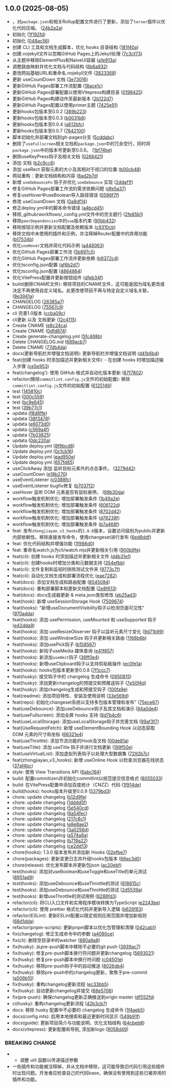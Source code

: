 ## 1.0.0 (2025-08-05)

* ，对`package.json`和相关Rollup配置文件进行了更新，添加了`terser`插件以优化代码压缩。 ([24b2a2a](https://github.com/zjydipingxian/hooks-encode/commit/24b2a2a))
* 初始化 ([1f192fd](https://github.com/zjydipingxian/hooks-encode/commit/1f192fd))
* 初始化 ([048ac56](https://github.com/zjydipingxian/hooks-encode/commit/048ac56))
* 创建 CLI 工具和文档生成脚本，优化 hooks 目录结构 ([181f40a](https://github.com/zjydipingxian/hooks-encode/commit/181f40a))
* 创建.nojekyll文件以忽略GitHub Pages上的Jekyll处理 ([7c3cf73](https://github.com/zjydipingxian/hooks-encode/commit/7c3cf73))
* 从主题中移除ElementPlus和NaiveUI容器 ([a1e913a](https://github.com/zjydipingxian/hooks-encode/commit/a1e913a))
* 调整路由映射并优化文档与代码结构 ([8b6a932](https://github.com/zjydipingxian/hooks-encode/commit/8b6a932))
* 更改网站基础URL和重命名.nojekyll文件 ([3823368](https://github.com/zjydipingxian/hooks-encode/commit/3823368))
* 更新  useCountDown 文档 ([3e73016](https://github.com/zjydipingxian/hooks-encode/commit/3e73016))
* 更新GitHub Pages部署工作流配置 ([18ace1c](https://github.com/zjydipingxian/hooks-encode/commit/18ace1c))
* 更新GitHub Pages部署配置以使用Vitepress构建目录 ([0198425](https://github.com/zjydipingxian/hooks-encode/commit/0198425))
* 更新GitHub Pages构建动作至最新版本 ([2b122d7](https://github.com/zjydipingxian/hooks-encode/commit/2b122d7))
* 更新GitHub Pages配置以使用primer主题 ([7425e91](https://github.com/zjydipingxian/hooks-encode/commit/7425e91))
* 更新hooks包版本至0.0.2 ([389b223](https://github.com/zjydipingxian/hooks-encode/commit/389b223))
* 更新hooks包版本至0.0.3 ([b0031b6](https://github.com/zjydipingxian/hooks-encode/commit/b0031b6))
* 更新hooks包版本至0.0.4 ([a612bfc](https://github.com/zjydipingxian/hooks-encode/commit/a612bfc))
* 更新hooks包版本至0.0.7 ([7642100](https://github.com/zjydipingxian/hooks-encode/commit/7642100))
* 脚本初始化并部署文档到gh-pages分支 ([5cddabc](https://github.com/zjydipingxian/hooks-encode/commit/5cddabc))
* 删除了`useFullscreen`相关文档和`package.json`中的冗余空行，同时将`package.json`中的版本号更新至0.0.6。 ([1bf74be](https://github.com/zjydipingxian/hooks-encode/commit/1bf74be))
* 删除useKeyPress钩子及相关文档 ([0268421](https://github.com/zjydipingxian/hooks-encode/commit/0268421))
* 添加 文档 ([b2c9cc6](https://github.com/zjydipingxian/hooks-encode/commit/b2c9cc6))
* 添加 useRect  获取元素的大小及其相对于视口的位置 ([b00cb48](https://github.com/zjydipingxian/hooks-encode/commit/b00cb48))
* 网站重构：更新文档结构和内容 ([8ad2b7d](https://github.com/zjydipingxian/hooks-encode/commit/8ad2b7d))
* 新增 `useDebounceFn` 钩子并优化 `useDebounce` 实现 ([2ddaf1f](https://github.com/zjydipingxian/hooks-encode/commit/2ddaf1f))
* 修复GitHub Pages部署工作流的需求依赖问题 ([dfe5a37](https://github.com/zjydipingxian/hooks-encode/commit/dfe5a37))
* 修复useHover中useBoolean导入路径错误 ([0586f7f](https://github.com/zjydipingxian/hooks-encode/commit/0586f7f))
* 修改 useCountDown 文档 ([0a8df14](https://github.com/zjydipingxian/hooks-encode/commit/0a8df14))
* 修正deploy.yml中的脚本命令错误 ([a4bcd45](https://github.com/zjydipingxian/hooks-encode/commit/a4bcd45))
* 移除_github/workflows/_config.yml文件中的空主题行 ([2fe85b1](https://github.com/zjydipingxian/hooks-encode/commit/2fe85b1))
* 移除`peerDependencies`中的`vue`版本约束 ([90bb432](https://github.com/zjydipingxian/hooks-encode/commit/90bb432))
* 移除按钮示例并更新文档配置及依赖版本 ([c9310cb](https://github.com/zjydipingxian/hooks-encode/commit/c9310cb))
* 移除文档中未使用的插件和示例，并注释掉Router配置中的弃用功能 ([b17534b](https://github.com/zjydipingxian/hooks-encode/commit/b17534b))
* 优化`useHover`文档并简化代码示例 ([a448063](https://github.com/zjydipingxian/hooks-encode/commit/a448063))
* 优化Github Pages部署工作流 ([5b897c5](https://github.com/zjydipingxian/hooks-encode/commit/5b897c5))
* 优化GitHub Pages部署工作流并更新依赖 ([b9372c4](https://github.com/zjydipingxian/hooks-encode/commit/b9372c4))
* 优化tsconfig.json配置 ([af6b2d7](https://github.com/zjydipingxian/hooks-encode/commit/af6b2d7))
* 优化tsconfig.json配置 ([4864864](https://github.com/zjydipingxian/hooks-encode/commit/4864864))
* 优化VitePress配置并更新按钮组件 ([dfeb34f](https://github.com/zjydipingxian/hooks-encode/commit/dfeb34f))
* build(删除CNAME文件): 移除项目的CNAME文件，这可能是因为域名更改或决定不再使用自定义域名。此更改使项目不再与特定自定义域名关联， ([8e3941a](https://github.com/zjydipingxian/hooks-encode/commit/8e3941a))
* CHANGELOG ([26385a7](https://github.com/zjydipingxian/hooks-encode/commit/26385a7))
* CHANGELOG ([75567c9](https://github.com/zjydipingxian/hooks-encode/commit/75567c9))
* cli 完善1.0版本 ([ccba09c](https://github.com/zjydipingxian/hooks-encode/commit/ccba09c))
* cli更新 以及 文档更新 ([12c4115](https://github.com/zjydipingxian/hooks-encode/commit/12c4115))
* Create CNAME ([e8c24ca](https://github.com/zjydipingxian/hooks-encode/commit/e8c24ca))
* Create CNAME ([0dfd874](https://github.com/zjydipingxian/hooks-encode/commit/0dfd874))
* Create generate-changelog.yml ([5fc468b](https://github.com/zjydipingxian/hooks-encode/commit/5fc468b))
* Delete CHANGELOG.md ([689acb7](https://github.com/zjydipingxian/hooks-encode/commit/689acb7))
* Delete CNAME ([77db4da](https://github.com/zjydipingxian/hooks-encode/commit/77db4da))
* docs(更新导航栏并增强文档说明): 更新导航栏并增强文档说明 ([d41b6b4](https://github.com/zjydipingxian/hooks-encode/commit/d41b6b4))
* feat(创建 hooks 时添加描述并更新相关文件): - 在创建 hooks 时增加描述输入步骤 ([ce5e953](https://github.com/zjydipingxian/hooks-encode/commit/ce5e953))
* feat(changelog’): 使用 GitHub 格式并自动化版本更新 ([87f7802](https://github.com/zjydipingxian/hooks-encode/commit/87f7802))
* refactor(移除`commitlint.config.js`文件的初始配置): 移除`commitlint.config.js`文件的初始配置 ([6125146](https://github.com/zjydipingxian/hooks-encode/commit/6125146))
* test ([145810c](https://github.com/zjydipingxian/hooks-encode/commit/145810c))
* test ([000c559](https://github.com/zjydipingxian/hooks-encode/commit/000c559))
* test ([bc9e845](https://github.com/zjydipingxian/hooks-encode/commit/bc9e845))
* test ([39b77c1](https://github.com/zjydipingxian/hooks-encode/commit/39b77c1))
* updata ([f8d8ffe](https://github.com/zjydipingxian/hooks-encode/commit/f8d8ffe))
* updata ([38f3476](https://github.com/zjydipingxian/hooks-encode/commit/38f3476))
* updata ([e6073d0](https://github.com/zjydipingxian/hooks-encode/commit/e6073d0))
* updata ([c569a4f](https://github.com/zjydipingxian/hooks-encode/commit/c569a4f))
* updata ([7b03825](https://github.com/zjydipingxian/hooks-encode/commit/7b03825))
* updata ([0dc220a](https://github.com/zjydipingxian/hooks-encode/commit/0dc220a))
* Update deploy.yml ([8f9bcd8](https://github.com/zjydipingxian/hooks-encode/commit/8f9bcd8))
* Update deploy.yml ([0c1cb16](https://github.com/zjydipingxian/hooks-encode/commit/0c1cb16))
* Update deploy.yml ([ead950e](https://github.com/zjydipingxian/hooks-encode/commit/ead950e))
* Update deploy.yml ([657fd65](https://github.com/zjydipingxian/hooks-encode/commit/657fd65))
* useClickAway  添加 监听目标元素外的点击事件。 ([3279d42](https://github.com/zjydipingxian/hooks-encode/commit/3279d42))
* useCountDown ([e18b270](https://github.com/zjydipingxian/hooks-encode/commit/e18b270))
* useEventListener ([c0388fc](https://github.com/zjydipingxian/hooks-encode/commit/c0388fc))
* useEventListener bugfix修复 ([b7037f2](https://github.com/zjydipingxian/hooks-encode/commit/b7037f2))
* useHover  监听 DOM 元素是否有鼠标悬停。 ([99b30da](https://github.com/zjydipingxian/hooks-encode/commit/99b30da))
* workflow触发机制优化: 增加部署触发条件 ([1b49a2e](https://github.com/zjydipingxian/hooks-encode/commit/1b49a2e))
* workflow触发机制优化: 增加部署触发条件 ([606122d](https://github.com/zjydipingxian/hooks-encode/commit/606122d))
* workflow触发机制优化: 增加部署触发条件 ([8702d42](https://github.com/zjydipingxian/hooks-encode/commit/8702d42))
* workflow触发机制优化: 增加部署触发条件 ([d78238f](https://github.com/zjydipingxian/hooks-encode/commit/d78238f))
* workflow触发机制优化: 增加部署触发条件 ([b7a468f](https://github.com/zjydipingxian/hooks-encode/commit/b7a468f))
* feat: 发布`zhongjiayao_v3_hooks`的`1.0.0`版本，设置访问级别为public并更新内部依赖性。移除直接发布命令，使用changeset进行发布 ([6ed8ddf](https://github.com/zjydipingxian/hooks-encode/commit/6ed8ddf))
* feat: 优化代码结构并增强功能 ([1f988d0](https://github.com/zjydipingxian/hooks-encode/commit/1f988d0))
* feat: 重命名watch.js为cli/watch.mjs并更新相关引用 ([900b9fe](https://github.com/zjydipingxian/hooks-encode/commit/900b9fe))
* feat(cli): 创建 hooks 时添加描述并更新相关文件 ([d4b31e1](https://github.com/zjydipingxian/hooks-encode/commit/d4b31e1))
* feat(cli): 创建hooks时增加分类和元数据支持 ([354efbb](https://github.com/zjydipingxian/hooks-encode/commit/354efbb))
* feat(cli): 文件复制和监视时排除测试文件夹 ([9773c7f](https://github.com/zjydipingxian/hooks-encode/commit/9773c7f))
* feat(cli): 自动化文档生成和部署流程优化 ([eae7282](https://github.com/zjydipingxian/hooks-encode/commit/eae7282))
* feat(docs): 添加文档生成和路由配置 ([8545084](https://github.com/zjydipingxian/hooks-encode/commit/8545084))
* feat(docs): 重构部署脚本和更新文档配置 ([2e8f613](https://github.com/zjydipingxian/hooks-encode/commit/2e8f613))
* feat(docs): docs生成器更新 & meta.json类型修改 ([eb25ad3](https://github.com/zjydipingxian/hooks-encode/commit/eb25ad3))
* feat(hook): 新增 useSessionStorage Hook ([7509674](https://github.com/zjydipingxian/hooks-encode/commit/7509674))
* feat(hooks): "新增useDocumentVisibility钩子以检测页面可见性" ([970adda](https://github.com/zjydipingxian/hooks-encode/commit/970adda))
* feat(hooks): 添加 usePermission, useMounted 和 useSupported 钩子 ([e42dda9](https://github.com/zjydipingxian/hooks-encode/commit/e42dda9))
* feat(hooks): 添加 useResizeObserver 钩子以监听元素尺寸变化 ([9d71b99](https://github.com/zjydipingxian/hooks-encode/commit/9d71b99))
* feat(hooks): 添加 useWindowSize 钩子并更新相关路由 ([1166b6b](https://github.com/zjydipingxian/hooks-encode/commit/1166b6b))
* feat(hooks): 添加usePick钩子 ([b158567](https://github.com/zjydipingxian/hooks-encode/commit/b158567))
* feat(hooks): 新钩子useMedia 媒体查询 ([e41f657](https://github.com/zjydipingxian/hooks-encode/commit/e41f657))
* feat(hooks): 新添加`useOmit`钩子 ([36ff0e4](https://github.com/zjydipingxian/hooks-encode/commit/36ff0e4))
* feat(hooks): 新增useClipboard钩子以支持剪贴板操作 ([ec0fe1a](https://github.com/zjydipingxian/hooks-encode/commit/ec0fe1a))
* feat(hooks): hooks包版本更新至0.0.8 ([7f1ccc7](https://github.com/zjydipingxian/hooks-encode/commit/7f1ccc7))
* feat(husky): 提交钩子中的 changelog 生成命令 ([0950815](https://github.com/zjydipingxian/hooks-encode/commit/0950815))
* feat(husky): 添加更新changelog的预提交和预推送钩子 ([7e50f4d](https://github.com/zjydipingxian/hooks-encode/commit/7e50f4d))
* feat(husky): 添加changelog生成和预提交钩子 ([100fa9e](https://github.com/zjydipingxian/hooks-encode/commit/100fa9e))
* feat(readme): 添加项目特性、安装及使用说明 ([33e569d](https://github.com/zjydipingxian/hooks-encode/commit/33e569d))
* feat(repo): 初始化changeset系统以支持多包版本管理和发布" ([75ece67](https://github.com/zjydipingxian/hooks-encode/commit/75ece67))
* feat(useDebounce): 添加useDebounce钩子及其文档和演示 ([84a0de4](https://github.com/zjydipingxian/hooks-encode/commit/84a0de4))
* feat(useFullscreen): 添加全屏 hooks 支持 ([8d7b4c6](https://github.com/zjydipingxian/hooks-encode/commit/8d7b4c6))
* feat(useLocalStorage): 添加useLocalStorage钩子并完善文档 ([99af3f7](https://github.com/zjydipingxian/hooks-encode/commit/99af3f7))
* feat(UseRequestFetch): 新增 useElementBounding Hook 以动态获取 DOM 元素的尺寸和坐标 ([66321e4](https://github.com/zjydipingxian/hooks-encode/commit/66321e4))
* feat(useThrottle): 添加节流功能的Hook及文档 ([00de81a](https://github.com/zjydipingxian/hooks-encode/commit/00de81a))
* feat(useTitle): 添加 useTitle 钩子并进行文档更新 ([199f50e](https://github.com/zjydipingxian/hooks-encode/commit/199f50e))
* feat(useVirtualList): 添加虚拟列表钩子以处理大型数据集 ([7292b7c](https://github.com/zjydipingxian/hooks-encode/commit/7292b7c))
* feat(zhongjiayao_v3_hooks): 新增 useOnline Hook 以检查浏览器在线状态 ([37af4bc](https://github.com/zjydipingxian/hooks-encode/commit/37af4bc))
* style: 使用 View Transitions API ([6abc184](https://github.com/zjydipingxian/hooks-encode/commit/6abc184))
* build: 配置commitizen并初始化commitlint以规范提交信息格式 ([8055033](https://github.com/zjydipingxian/hooks-encode/commit/8055033))
* build: 在VitePress配置中添加百度统计（CNZZ）代码 ([1f914de](https://github.com/zjydipingxian/hooks-encode/commit/1f914de))
* build(hooks): hooks版本升级至0.0.9 ([5379bd3](https://github.com/zjydipingxian/hooks-encode/commit/5379bd3))
* chore: update changelog ([b12d9fe](https://github.com/zjydipingxian/hooks-encode/commit/b12d9fe))
* chore: update changelog ([1dddd5f](https://github.com/zjydipingxian/hooks-encode/commit/1dddd5f))
* chore: update changelog ([5e540cd](https://github.com/zjydipingxian/hooks-encode/commit/5e540cd))
* chore: update changelog ([8a54fec](https://github.com/zjydipingxian/hooks-encode/commit/8a54fec))
* chore: update changelog ([217c8c1](https://github.com/zjydipingxian/hooks-encode/commit/217c8c1))
* chore: update changelog ([e8e8ae2](https://github.com/zjydipingxian/hooks-encode/commit/e8e8ae2))
* chore: update changelog ([3a0256d](https://github.com/zjydipingxian/hooks-encode/commit/3a0256d))
* chore: update changelog ([a574a8a](https://github.com/zjydipingxian/hooks-encode/commit/a574a8a))
* chore: update changelog ([b719a22](https://github.com/zjydipingxian/hooks-encode/commit/b719a22))
* chore: update changelog ([ce2dd13](https://github.com/zjydipingxian/hooks-encode/commit/ce2dd13))
* chore(hooks): 1.3.0 版本发布并添加新 Hooks ([02efbe7](https://github.com/zjydipingxian/hooks-encode/commit/02efbe7))
* chore(packages): 更新变更日志并升级hooks包版本 ([66ec3d0](https://github.com/zjydipingxian/hooks-encode/commit/66ec3d0))
* chore(release): 优化发布脚本并更新包json ([ac20ebf](https://github.com/zjydipingxian/hooks-encode/commit/ac20ebf))
* test(hooks): 添加对useBoolean和useToggle和useTitle的单元测试 ([8951ad9](https://github.com/zjydipingxian/hooks-encode/commit/8951ad9))
* test(hooks): 添加useDebounce和useThrottle的测试 ([818815c](https://github.com/zjydipingxian/hooks-encode/commit/818815c))
* test(hooks): 添加useDebounce和useThrottle的测试 ([2d5539a](https://github.com/zjydipingxian/hooks-encode/commit/2d5539a))
* test(hooks): 新增useThrottle的测试用例 ([8288fd3](https://github.com/zjydipingxian/hooks-encode/commit/8288fd3))
* refactor(cli): 将CLI入口文件和实用程序模块转换为TypeScript ([e2243be](https://github.com/zjydipingxian/hooks-encode/commit/e2243be))
* refactor(cli): 使用 prettier 格式化代码并更新导入逻辑 ([b626f83](https://github.com/zjydipingxian/hooks-encode/commit/b626f83))
* refactor(ESLint): 更新ESLint配置以限定规则应用范围并增加新规则 ([68d1dda](https://github.com/zjydipingxian/hooks-encode/commit/68d1dda))
* refactor(pnpm-scripts): 更新pnpm脚本以优化包管理和清理 ([042cab1](https://github.com/zjydipingxian/hooks-encode/commit/042cab1))
* fix(changelog): 修正生成命令中的参数 ([a4090ce](https://github.com/zjydipingxian/hooks-encode/commit/a4090ce))
* fix(cli): 删除空目录中的watcher ([880a9a8](https://github.com/zjydipingxian/hooks-encode/commit/880a9a8))
* fix(husky): 从pre-push脚本中移除不必要的git push ([3939ac7](https://github.com/zjydipingxian/hooks-encode/commit/3939ac7))
* fix(husky): 修复pre-push脚本换行符问题并更新changelog ([5693021](https://github.com/zjydipingxian/hooks-encode/commit/5693021))
* fix(husky): 修复pre-push脚本中换行符问题 ([c04501e](https://github.com/zjydipingxian/hooks-encode/commit/c04501e))
* fix(husky): 移除pre-push钩子中的自动推送 ([8026db4](https://github.com/zjydipingxian/hooks-encode/commit/8026db4))
* fix(husky): 移除pre-push中的changelog更新，聚焦于pre-commit ([a506b10](https://github.com/zjydipingxian/hooks-encode/commit/a506b10))
* fix(husky): 重构changelog更新流程 ([ec33bb5](https://github.com/zjydipingxian/hooks-encode/commit/ec33bb5))
* fix(husky): 自动更新changelog并提交 ([68e5706](https://github.com/zjydipingxian/hooks-encode/commit/68e5706))
* fix(pre-push): 确保changelog更新正确推送到origin master ([df552fd](https://github.com/zjydipingxian/hooks-encode/commit/df552fd))
* ci(husky): 重构changelog更新流程 ([42b3cb7](https://github.com/zjydipingxian/hooks-encode/commit/42b3cb7))
* docs: 移除 husky 配置中不必要的 changelog 生成命令 ([1f4aeb5](https://github.com/zjydipingxian/hooks-encode/commit/1f4aeb5))
* docs(config.mts): 启用本地搜索和最近更新时间显示 ([549b91f](https://github.com/zjydipingxian/hooks-encode/commit/549b91f))
* docs(guide): 更新项目简介与功能说明，优化文档结构 ([64cbeb8](https://github.com/zjydipingxian/hooks-encode/commit/64cbeb8))
* docs(vitepress): 更新配置和导航, 添加新logo ([9058d49](https://github.com/zjydipingxian/hooks-encode/commit/9058d49))


### BREAKING CHANGE

* - 调整 util 函数以传递描述参数
* 一些插件和功能被注释掉，并从文档中移除，这可能导致旧代码引用这些插件时出现问题。开发者应检查自己的代码base，确保没有使用到这些已被弃用的插件和功能。


